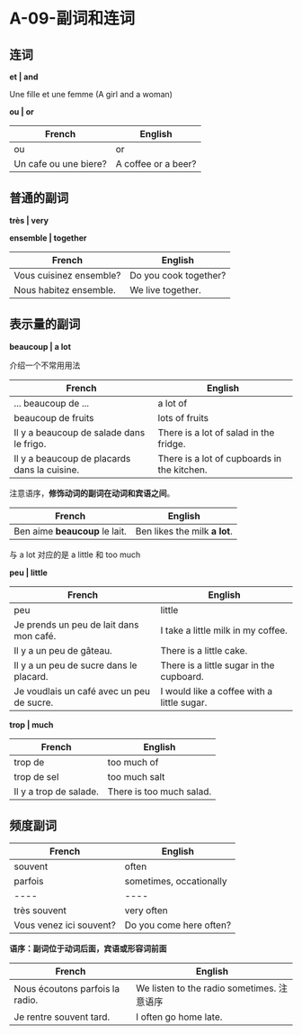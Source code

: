 # A-09-副词和连词

## 连词

**et | and**

Une fille et une femme (A girl and a woman)

**ou | or**

French | English
---- | ----
ou | or
Un cafe ou une biere? | A coffee or a beer? 

## 普通的副词

**très | very**

**ensemble | together**

French | English
---- | ----
Vous cuisinez ensemble? | Do you cook together?
Nous habitez ensemble. | We live together.

## 表示量的副词

**beaucoup | a lot**

介绍一个不常用用法

French | English
---- | ----
... beaucoup de ... | a lot of
beaucoup de fruits | lots of fruits
Il y a beaucoup de salade dans le frigo. | There is a lot of salad in the fridge.
Il y a beaucoup de placards dans la cuisine. | There is a lot of cupboards in the kitchen.

注意语序，**修饰动词的副词在动词和宾语之间**。

French | English
---- | ----
Ben aime **beaucoup** le lait. | Ben likes the milk **a lot**. 

与 a lot 对应的是 a little 和 too much

**peu | little**

French | English
---- | ----
peu | little
Je prends un peu de lait dans mon café. | I take a little milk in my coffee.
Il y a un peu de gâteau. | There is a little cake.
Il y a un peu de sucre dans le placard. | There is a little sugar in the cupboard.
Je voudlais un café avec un peu de sucre. | I would like a coffee with a little sugar.

**trop | much**

French | English
---- | ----
trop de | too much of
trop de sel | too much salt
Il y a trop de salade. | There is too much salad.

## 频度副词

French | English
---- | ----
souvent | often
parfois | sometimes, occationally
---- | ----
très souvent | very often
Vous venez ici souvent? | Do you come here often?


**语序：副词位于动词后面，宾语或形容词前面**

French | English
---- | ----
Nous écoutons parfois la radio. | We listen to the radio sometimes. 注意语序
Je rentre souvent tard. | I often go home late.